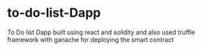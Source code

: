 # to-do-list-Dapp
To Do list Dapp built using react and solidity and also used truffle framework with ganache for deploying the smart contract
